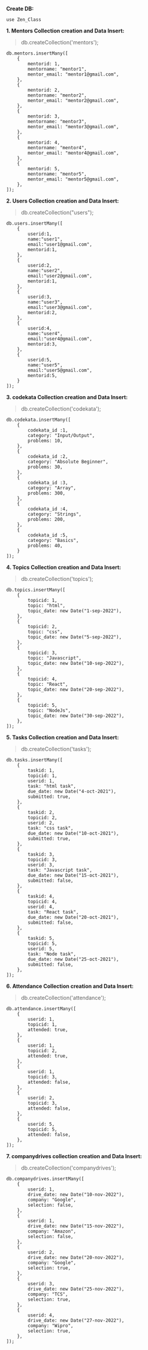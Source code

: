  **Create DB:**
 
    use Zen_Class

**1. Mentors Collection creation and Data Insert:**

> db.createCollection('mentors');

    db.mentors.insertMany([
        {
            mentorid: 1,
            mentorname: "mentor1",
            mentor_email: "mentor1@gmail.com",
        },
        {
            mentorid: 2,
            mentorname: "mentor2",
            mentor_email: "mentor2@gmail.com",
        },
        {
            mentorid: 3,
            mentorname: "mentor3",
            mentor_email: "mentor3@gmail.com",
        },
        {
            mentorid: 4,
            mentorname: "mentor4",
            mentor_email: "mentor4@gmail.com",
        },
        {
            mentorid: 5,
            mentorname: "mentor5",
            mentor_email: "mentor5@gmail.com",
        },
    ]);


**2. Users Collection creation and Data Insert:**

> db.createCollection("users");

    db.users.insertMany([
        {
            userid:1,
            name:"user1",
            email:"user1@gmail.com",
            mentorid:1,
        },
        {
            userid:2,
            name:"user2",
            email:"user2@gmail.com",
            mentorid:1,
        },
        {
            userid:3,
            name:"user3",
            email:"user3@gmail.com",  
            mentorid:2,
        },
        {
            userid:4,
            name:"user4",
            email:"user4@gmail.com",
            mentorid:3,
        },
        {
            userid:5,
            name:"user5",
            email:"user5@gmail.com",
            mentorid:5,
        }
    ]);


**3. codekata Collection creation and Data Insert:**
 
 > db.createCollection('codekata');

    db.codekata.insertMany([
        {
            codekata_id :1,
            category: "Input/Output",
            problems: 10,
        },
        {
            codekata_id :2,
            category: "Absolute Beginner",
            problems: 30,
        },
        {
            codekata_id :3,
            category: "Array",
            problems: 300,
        },
        {
            codekata_id :4,
            category: "Strings",
            problems: 200,
        },
        {
            codekata_id :5,
            category: "Basics",
            problems: 40,
        }
    ]);


**4. Topics Collection creation and Data Insert:**

> db.createCollection('topics');

    db.topics.insertMany([
        {
            topicid: 1,
            topic: "html",
            topic_date: new Date("1-sep-2022"),
        },
        {
            topicid: 2,
            topic: "css",
            topic_date: new Date("5-sep-2022"),
        },
        {
            topicid: 3,
            topic: "Javascript",
            topic_date: new Date("10-sep-2022"),
        },
        {
            topicid: 4,
            topic: "React",
            topic_date: new Date("20-sep-2022"),
        },
        {
            topicid: 5,
            topic: "NodeJs",
            topic_date: new Date("30-sep-2022"),
        },
    ]);


**5. Tasks Collection creation and Data Insert:**

> db.createCollection('tasks');

    db.tasks.insertMany([
        {
            taskid: 1,
            topicid: 1,
            userid: 1,
            task: "html task",
            due_date: new Date("4-oct-2021"),
            submitted: true,
        },
        {
            taskid: 2,
            topicid: 2,
            userid: 2,
            task: "css task",
            due_date: new Date("10-oct-2021"),
            submitted: true,
        },
        {
            taskid: 3,
            topicid: 3,
            userid: 3,
            task: "Javascript task",
            due_date: new Date("15-oct-2021"),
            submitted: false,
        },
        {
            taskid: 4,
            topicid: 4,
            userid: 4,
            task: "React task",
            due_date: new Date("20-oct-2021"),
            submitted: false,
        },
        {
            taskid: 5,
            topicid: 5,
            userid: 5,
            task: "Node task",
            due_date: new Date("25-oct-2021"),
            submitted: false,
        },
    ]);


**6. Attendance Collection creation and Data Insert:**

> db.createCollection('attendance');

    db.attendance.insertMany([
        {
            userid: 1,
            topicid: 1,
            attended: true,
        },
        {
            userid: 1,
            topicid: 2,
            attended: true,
        },
        {
            userid: 1,
            topicid: 3,
            attended: false,
        },
        {
            userid: 2,
            topicid: 3,
            attended: false,
        },
        {
            userid: 5,
            topicid: 5,
            attended: false,
        },
    ]);


**7. companydrives collection creation and Data Insert:**

> db.createCollection('companydrives');

    db.companydrives.insertMany([
        {
            userid: 1,
            drive_date: new Date("10-nov-2022"),
            company: "Google",
            selection: false,
        },
        {
            userid: 1,
            drive_date: new Date("15-nov-2022"),
            company: "Amazon",
            selection: false,
        },
        {
            userid: 2,
            drive_date: new Date("20-nov-2022"),
            company: "Google",
            selection: true,
        },
        {
            userid: 3,
            drive_date: new Date("25-nov-2022"),
            company: "TCS",
            selection: true,
        },
        {
            userid: 4,
            drive_date: new Date("27-nov-2022"),
            company: "Wipro",
            selection: true,
        },
    ]);
